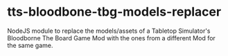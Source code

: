 # tts-bloodbone-tbg-models-replacer
NodeJS module to replace the models/assets of a Tabletop Simulator's Bloodborne The Board Game Mod with the ones from a different Mod for the same game.
